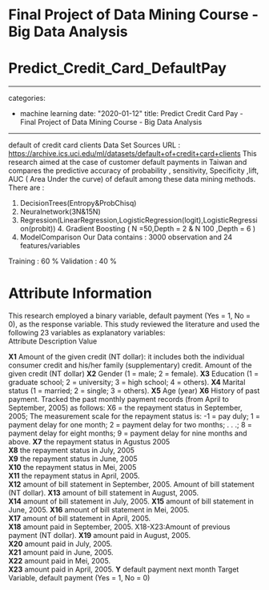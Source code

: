 # Final Project of Data Mining Course - Big Data Analysis
# Predict_Credit_Card_DefaultPay
---
 categories: 
 - machine learning
 date: "2020-01-12"
 title: Predict Credit Card Pay - Final Project of Data Mining Course - Big Data Analysis
 ---



default of credit card clients Data Set
Sources
URL : https://archive.ics.uci.edu/ml/datasets/default+of+credit+card+clients
This research aimed at the case of customer default payments in Taiwan and compares the predictive accuracy of probability , sensitivity, Specificity ,lift, AUC ( Area Under the curve) of default among these data mining methods. There are :
1. DecisionTrees(Entropy&ProbChisq)
2. Neuralnetwork(3N&15N)
3. Regression(LinearRegression,LogisticRegression(logit),LogisticRegression(probit)) 4. Gradient Boosting ( N =50,Depth = 2 & N 100 ,Depth = 6 )
5. ModelComparison
Our Data contains : 3000 observation and 24 features/variables 

Training : 60 %
Validation : 40 %




 
# Attribute Information

This research employed a binary variable, default payment (Yes = 1, No = 0), as the response variable. This study reviewed the literature and used the following 23 variables as explanatory variables:		
Attribute	Description	Value


**X1**	 Amount of the given credit (NT dollar): it includes both the individual consumer credit and his/her family (supplementary) credit.	 Amount of the given credit (NT dollar)
**X2**	Gender 	(1 = male; 2 = female).
**X3**	Education 	(1 = graduate school; 2 = university; 3 = high school; 4 = others).
**X4**	Marital status 	(1 = married; 2 = single; 3 = others).
**X5**	Age 	(year)
**X6**	History of past payment. Tracked the past monthly payment records (from April to September, 2005) as follows: X6 = the repayment status in September, 2005; 	The measurement scale for the repayment status is: -1 = pay duly; 1 = payment delay for one month; 2 = payment delay for two months; . . .; 8 = payment delay for eight months; 9 = payment delay for nine months and above.
**X7**	the repayment status in Agustus  2005	
**X8**	the repayment status in July, 2005	
**X9**	the repayment status in June, 2005	
**X10**	the repayment status in Mei, 2005	
**X11**	the repayment status in April, 2005. 	
**X12**	amount of bill statement in September, 2005.	Amount of bill statement (NT dollar). 
**X13**	amount of bill statement in August, 2005.	
**X14**	amount of bill statement in July, 2005.	
**X15**	amount of bill statement in June, 2005.	
**X16**	amount of bill statement in Mei, 2005.	
**X17**	amount of bill statement in April, 2005.	
**X18**	amount paid in September, 2005.	X18-X23:Amount of previous payment (NT dollar).
**X19**	amount paid in August, 2005.	
**X20**	amount paid in July, 2005.	
**X21**	amount paid in June, 2005.	
**X22**	amount paid in Mei, 2005.	
**X23**	amount paid in April, 2005.	
**Y**	default payment next month	Target Variable,  default payment (Yes = 1, No = 0)
